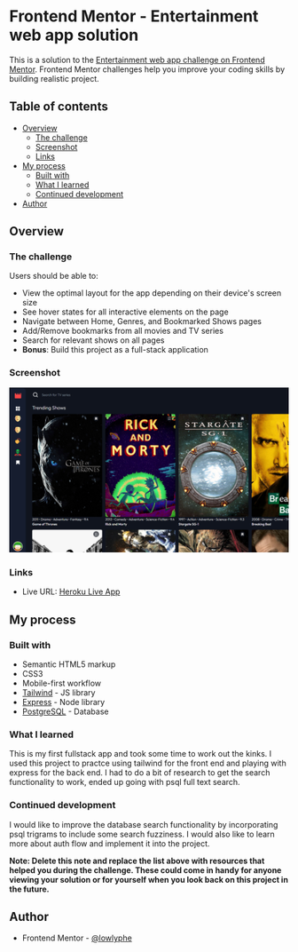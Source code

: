 # Frontend Mentor - Entertainment web app solution

This is a solution to the [Entertainment web app challenge on Frontend Mentor](https://www.frontendmentor.io/challenges/entertainment-web-app-J-UhgAW1X). Frontend Mentor challenges help you improve your coding skills by building realistic project.

## Table of contents

- [Overview](#overview)
  - [The challenge](#the-challenge)
  - [Screenshot](#screenshot)
  - [Links](#links)
- [My process](#my-process)
  - [Built with](#built-with)
  - [What I learned](#what-i-learned)
  - [Continued development](#continued-development)
- [Author](#author)

## Overview

### The challenge

Users should be able to:

- View the optimal layout for the app depending on their device's screen size
- See hover states for all interactive elements on the page
- Navigate between Home, Genres, and Bookmarked Shows pages
- Add/Remove bookmarks from all movies and TV series
- Search for relevant shows on all pages
- **Bonus**: Build this project as a full-stack application

### Screenshot

![screenshot](client/assets/Screenshot.png)

### Links

- Live URL: [Heroku Live App](hhttps://entertainment-web-app-lowlyphe.herokuapp.com/)

## My process

### Built with

- Semantic HTML5 markup
- CSS3
- Mobile-first workflow
- [Tailwind](https://tailwindcss.com/) - JS library
- [Express](https://expressjs.com/) - Node library
- [PostgreSQL](https://www.postgresql.org/) - Database

### What I learned

This is my first fullstack app and took some time to work out the kinks. I used this project to practce using tailwind for the front end and playing with express for the back end. I had to do a bit of research to get the search functionality to work, ended up going with psql full text search.

### Continued development

I would like to improve the database search functionality by incorporating psql trigrams to include some search fuzziness. I would also like to learn more about auth flow and implement it into the project.

**Note: Delete this note and replace the list above with resources that helped you during the challenge. These could come in handy for anyone viewing your solution or for yourself when you look back on this project in the future.**

## Author

- Frontend Mentor - [@lowlyphe](https://www.frontendmentor.io/profile/lowlyphe)
